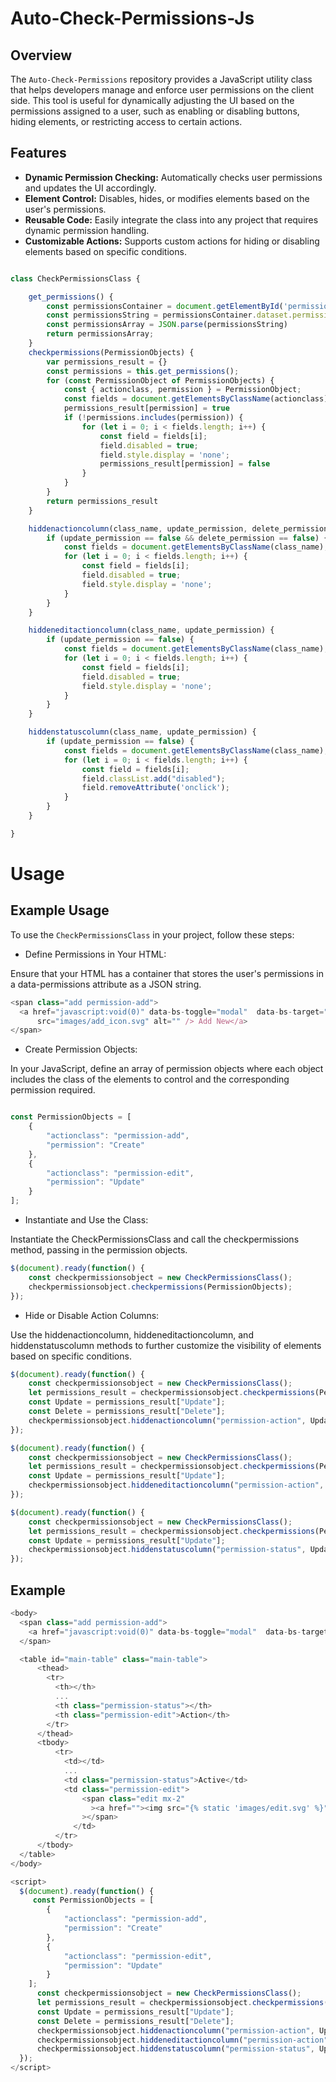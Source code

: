 # Auto-Check-Permissions-Js

## Overview

The `Auto-Check-Permissions` repository provides a JavaScript utility class that helps developers manage and enforce user permissions on the client side. This tool is useful for dynamically adjusting the UI based on the permissions assigned to a user, such as enabling or disabling buttons, hiding elements, or restricting access to certain actions.

## Features 

- **Dynamic Permission Checking:** Automatically checks user permissions and updates the UI accordingly.
- **Element Control:** Disables, hides, or modifies elements based on the user's permissions.
- **Reusable Code:** Easily integrate the class into any project that requires dynamic permission handling.
- **Customizable Actions:** Supports custom actions for hiding or disabling elements based on specific conditions.


```javascript

class CheckPermissionsClass {

    get_permissions() {
        const permissionsContainer = document.getElementById('permissions-container-in-layout');
        const permissionsString = permissionsContainer.dataset.permissions
        const permissionsArray = JSON.parse(permissionsString)
        return permissionsArray;
    }
    checkpermissions(PermissionObjects) {
        var permissions_result = {}
        const permissions = this.get_permissions();
        for (const PermissionObject of PermissionObjects) {
            const { actionclass, permission } = PermissionObject;
            const fields = document.getElementsByClassName(actionclass);
            permissions_result[permission] = true
            if (!permissions.includes(permission)) {
                for (let i = 0; i < fields.length; i++) {
                    const field = fields[i];
                    field.disabled = true;
                    field.style.display = 'none';
                    permissions_result[permission] = false
                }
            }
        }
        return permissions_result
    }

    hiddenactioncolumn(class_name, update_permission, delete_permission) {
        if (update_permission == false && delete_permission == false) {
            const fields = document.getElementsByClassName(class_name);
            for (let i = 0; i < fields.length; i++) {
                const field = fields[i];
                field.disabled = true;
                field.style.display = 'none';
            }
        }
    }

    hiddeneditactioncolumn(class_name, update_permission) {
        if (update_permission == false) {
            const fields = document.getElementsByClassName(class_name);
            for (let i = 0; i < fields.length; i++) {
                const field = fields[i];
                field.disabled = true;
                field.style.display = 'none';
            }
        }
    }

    hiddenstatuscolumn(class_name, update_permission) {
        if (update_permission == false) {
            const fields = document.getElementsByClassName(class_name);
            for (let i = 0; i < fields.length; i++) {
                const field = fields[i];
                field.classList.add("disabled");
                field.removeAttribute('onclick');
            }
        }
    }

}

```

# Usage

## Example Usage

To use the `CheckPermissionsClass` in your project, follow these steps:

- Define Permissions in Your HTML:

Ensure that your HTML has a container that stores the user's permissions in a data-permissions attribute as a JSON string.

```javascript
<span class="add permission-add">
  <a href="javascript:void(0)" data-bs-toggle="modal"  data-bs-target="#add"><img
      src="images/add_icon.svg" alt="" /> Add New</a>
</span>
```


- Create Permission Objects:

In your JavaScript, define an array of permission objects where each object includes the class of the elements to control and the corresponding permission required.

```javascript

const PermissionObjects = [
    {
        "actionclass": "permission-add",
        "permission": "Create"
    },
    {
        "actionclass": "permission-edit",
        "permission": "Update"
    }
];

```

- Instantiate and Use the Class:

Instantiate the CheckPermissionsClass and call the checkpermissions method, passing in the permission objects.


```javascript
$(document).ready(function() {
    const checkpermissionsobject = new CheckPermissionsClass();
    checkpermissionsobject.checkpermissions(PermissionObjects);
});

```


- Hide or Disable Action Columns:

Use the hiddenactioncolumn, hiddeneditactioncolumn, and hiddenstatuscolumn methods to further customize the visibility of elements based on specific conditions.


```javascript
$(document).ready(function() {
    const checkpermissionsobject = new CheckPermissionsClass();
    let permissions_result = checkpermissionsobject.checkpermissions(PermissionObjects);
    const Update = permissions_result["Update"];
    const Delete = permissions_result["Delete"];
    checkpermissionsobject.hiddenactioncolumn("permission-action", Update, Delete);
});
```


```javascript
$(document).ready(function() {
    const checkpermissionsobject = new CheckPermissionsClass();
    let permissions_result = checkpermissionsobject.checkpermissions(PermissionObjects);
    const Update = permissions_result["Update"];
    checkpermissionsobject.hiddeneditactioncolumn("permission-action", Update);
});
```

```javascript
$(document).ready(function() {
    const checkpermissionsobject = new CheckPermissionsClass();
    let permissions_result = checkpermissionsobject.checkpermissions(PermissionObjects);
    const Update = permissions_result["Update"];
    checkpermissionsobject.hiddenstatuscolumn("permission-status", Update);
});
```

## Example


```javascript
<body>
  <span class="add permission-add">
    <a href="javascript:void(0)" data-bs-toggle="modal"  data-bs-target="#add"><img src="images/add_icon.svg" alt="" /> Add New</a>
  </span>

  <table id="main-table" class="main-table">
      <thead>
        <tr>
          <th></th>
          ...
          <th class="permission-status"></th>
          <th class="permission-edit">Action</th>
        </tr>
      </thead>
      <tbody>
          <tr>
            <td></td>
            ...
            <td class="permission-status">Active</td>
            <td class="permission-edit">
                <span class="edit mx-2"
                  ><a href=""><img src="{% static 'images/edit.svg' %}" alt="" /></a
                ></span>
              </td>
          </tr>
      </tbody>
  </table>
</body>

<script>
  $(document).ready(function() {
     const PermissionObjects = [
        {
            "actionclass": "permission-add",
            "permission": "Create"
        },
        {
            "actionclass": "permission-edit",
            "permission": "Update"
        }
    ];
      const checkpermissionsobject = new CheckPermissionsClass();
      let permissions_result = checkpermissionsobject.checkpermissions(PermissionObjects);
      const Update = permissions_result["Update"];
      const Delete = permissions_result["Delete"];
      checkpermissionsobject.hiddenactioncolumn("permission-action", Update, Delete);
      checkpermissionsobject.hiddeneditactioncolumn("permission-action", Update);
      checkpermissionsobject.hiddenstatuscolumn("permission-status", Update);
  });
</script>

```
